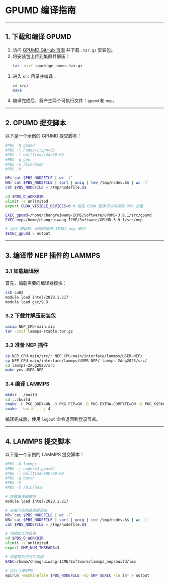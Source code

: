 
# GPUMD 编译指南

---

## 1. 下载和编译 GPUMD

1. 访问 [GPUMD GitHub 页面](https://github.com/brucefan1983/) 并下载 `.tar.gz` 安装包。
2. 将安装包上传到集群并解压：
    ```bash
    tar -xzvf <package_name>.tar.gz
    ```
3. 进入 `src` 目录并编译：
    ```bash
    cd src/
    make
    ```
4. 编译完成后，将产生两个可执行文件：`gpumd` 和 `nep`。

---

## 2. GPUMD 提交脚本

以下是一个示例的 GPUMD 提交脚本：

```bash
#PBS -N gpumd
#PBS -l nodes=1:ppn=32
#PBS -l walltime=144:00:00
#PBS -q gpu
#PBS -S /bin/bash
#PBS -V

NP=`cat $PBS_NODEFILE | wc -l`
NN=`cat $PBS_NODEFILE | sort | uniq | tee /tmp/nodes.$$ | wc -l`
cat $PBS_NODEFILE > /tmp/nodefile.$$

cd $PBS_O_WORKDIR
ulimit -s unlimited
export CUDA_VISIBLE_DEVICES=0 # 指定 CUDA 程序可以访问的 GPU 设备

EXEC_gpumd=/home/changruiwang-ICME/Software/GPUMD-3.9.1/src/gpumd
EXEC_nep=/home/changruiwang-ICME/Software/GPUMD-3.9.1/src/nep

# 运行 GPUMD，训练时换成 $EXEC_nep 即可
$EXEC_gpumd > output
```

---

## 3. 编译带 NEP 插件的 LAMMPS

### 3.1 加载编译器

首先，加载需要的编译器模块：

```bash
ssh cu02
module load intel/2020.1.217
module load gcc/9.3
```

### 3.2 下载并解压安装包

```bash
unzip NEP_CPU-main.zip
tar -xzvf lammps-stable.tar.gz
```

### 3.3 准备 NEP 插件

```bash
cp NEP_CPU-main/src/* NEP_CPU-main/interface/lammps/USER-NEP/
cp NEP_CPU-main/interface/lammps/USER-NEP/ lammps-2Aug2023/src/
cd lammps-2Aug2023/src
make yes-USER-NEP
```

### 3.4 编译 LAMMPS

```bash
mkdir ../build
cd ../build
cmake -D PKG_BODY=ON -D PKG_FEP=ON -D PKG_EXTRA-COMPYTE=ON -D PKG_KSPACE=ON -D PKG_MISC=ON -D PKG_MOLECULE=ON -D PKG_OPT=ON -D PKG_REAXFF=ON -D PKG_REPLICA=ON -D PKG_RIGID=ON -D BUILD_SHARED_LIBS=yes ../cmake
cmake --build . -j 4
```

编译完成后，使用 `logout` 命令退回到登录节点。

---

## 4. LAMMPS 提交脚本

以下是一个示例的 LAMMPS 提交脚本：

```bash
#PBS -N lammps
#PBS -l nodes=3:ppn=24
#PBS -l walltime=600:00:00
#PBS -q batch
#PBS -V
#PBS -S /bin/bash

# 加载编译器模块
module load intel/2020.1.217

# 获取节点和处理器信息
NP=`cat $PBS_NODEFILE | wc -l`
NN=`cat $PBS_NODEFILE | sort | uniq | tee /tmp/nodes.$$ | wc -l`
cat $PBS_NODEFILE > /tmp/nodefile.$$

# 切换到工作目录
cd $PBS_O_WORKDIR
ulimit -s unlimited
export OMP_NUM_THREADS=3

# 设置可执行文件路径
EXEC=/home/changruiwang-ICME/Software/lammps_nep/build/lmp

# 运行 LAMMPS
mpirun -machinefile $PBS_NODEFILE -np $NP $EXEC -in in* > output
```
